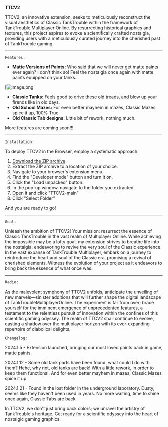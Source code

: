 **TTCV2**

TTCV2, an innovative extension, seeks to meticulously reconstruct the visual aesthetics of Classic TankTrouble within the framework of TankTrouble Multiplayer Online. By resurrecting historical graphics and textures, this project aspires to evoke a scientifically crafted nostalgia, providing users with a meticulously curated journey into the cherished past of TankTrouble gaming.
****
`Features:`

- **Matte Versions of Paints:** Who said that we will never get matte paints ever again? I don't think so! Feel the nostalgia once again with matte paints equipped on your tanks.

[![image.png]([https://raw.githubusercontent.com/kamarov-therussiantank/TTCV2/main/screenshots/tank.png)

- **Classic Tanks:** Feels good to drive these old treads, and blow up your firends like in old days.
- **Old School Mazes:** For even better mayhem in mazes, Classic Mazes spice it up, 100% True.
- **Old Classic Tab designs:** Little bit of rework, nothing much.

More features are coming soon!!!
****

`Installation:`

To deploy TTCV2 in the Browser, employ a systematic approach:

1. [Download the ZIP archive](https://github.com/kamarov-therussiantank/ClassicTankTrouble-V2/archive/refs/heads/main.zip)
2. Extract the ZIP archive to a location of your choice.  
3. Navigate to your browser's extension menu.  
4. Find the "Developer mode" button and turn it on.  
5. Click the "Load unpacked" button.  
6. In the pop-up window, navigate to the folder you extracted.  
7. Open it and click "TTCV2-main"  
8. Click "Select Folder"

And you are ready to go!
****
`Goal:`

Unleash the ambition of TTCV2! Your mission: resurrect the essence of Classic TankTrouble in the vast realm of Multiplayer Online. While achieving the impossible may be a lofty goal, my extension strives to breathe life into the nostalgia, endeavoring to revive the very soul of the Classic experience. In the vast expanse of TankTrouble Multiplayer, embark on a journey to reintroduce the heart and soul of the Classic era, promising a revival of cherished elements. Witness the evolution of your project as it endeavors to bring back the essence of what once was.
****
`Radio:`

As the malevolent symphony of TTCV2 unfolds, anticipate the unveiling of new marvels—sinister additions that will further shape the digital landscape of TankTroubleMultiplayerOnline. The experiment is far from over; brace yourself for the imminent emergence of unprecedented features, a testament to the relentless pursuit of innovation within the confines of this scientific gaming odyssey. The realm of TTCV2 shall continue to evolve, casting a shadow over the multiplayer horizon with its ever-expanding repertoire of diabolical delights.


`Changelog:`

2024.1.5 - Extension launched, bringing our most loved paints back in game, matte paints.

2024.1.12 - Some old tank parts have been found, what could I do with them? Hehe, why not, old tanks are back! With a little rework, in order to keep them functional. And for even better mayhem in mazes, Classic Mazes spice it up.

2024.1.21 - Found in the lost folder in the underground laboratory. Dusty, seems like they haven't been used in years. No more waiting, time to shine once again, Classic Tabs are back.





In TTCV2, we don't just bring back colors; we unravel the artistry of TankTrouble's heritage. Get ready for a scientific odyssey into the heart of nostalgic gaming graphics.

